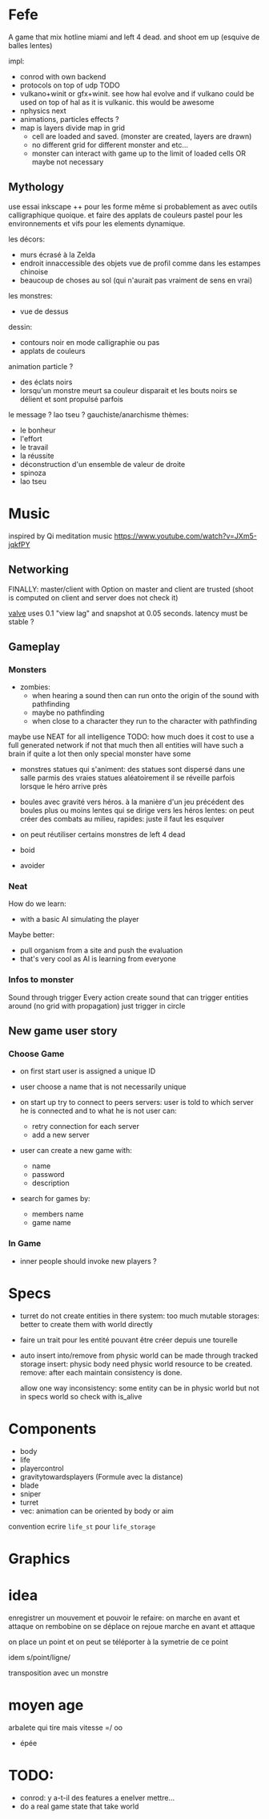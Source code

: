 # Fefe

A game that mix hotline miami and left 4 dead.
and shoot em up (esquive de balles lentes)

impl:
* conrod with own backend
* protocols on top of udp TODO
* vulkano+winit or gfx+winit.
  see how hal evolve and if vulkano could be used on top of hal as it is vulkanic.
  this would be awesome
* nphysics next
* animations, particles effects ?
* map is layers divide map in grid
  * cell are loaded and saved. (monster are created, layers are drawn)
  * no different grid for different monster and etc...
  * monster can interact with game up to the limit of loaded cells
  OR maybe not necessary

## Mythology

use essai inkscape ++ pour les forme même si probablement as avec outils calligraphique quoique.
et faire des applats de couleurs pastel pour les environnements et vifs pour les elements dynamique.

les décors:
* murs écrasé à la Zelda
* endroit innaccessible des objets vue de profil comme dans les estampes chinoise
* beaucoup de choses au sol (qui n'aurait pas vraiment de sens en vrai)

les monstres:
* vue de dessus

dessin:
* contours noir en mode calligraphie ou pas
* applats de couleurs

animation particle ?
* des éclats noirs
* lorsqu'un monstre meurt sa couleur disparait et les bouts noirs se délient et sont propulsé parfois

le message ? lao tseu ?
gauchiste/anarchisme
thèmes:
* le bonheur
* l'effort
* le travail
* la réussite
* déconstruction d'un ensemble de valeur de droite
* spinoza
* lao tseu

# Music

inspired by Qi meditation music
https://www.youtube.com/watch?v=JXm5-jqkfPY

## Networking

FINALLY: master/client with Option<player> on master
         and client are trusted (shoot is computed on client and server does not check it)

[valve](https://developer.valvesoftware.com/wiki/Source_Multiplayer_Networking)
uses 0.1 "view lag" and snapshot at 0.05 seconds.
latency must be stable ?

## Gameplay

### Monsters

* zombies:
  * when hearing a sound then can run onto the origin of the sound with pathfinding
  * maybe no pathfinding
  * when close to a character they run to the character with pathfinding

maybe use NEAT for all intelligence
TODO: how much does it cost to use a full generated network
      if not that much then all entities will have such a brain
      if quite a lot then only special monster have some

* monstres statues qui s'animent:
  des statues sont dispersé dans une salle parmis des vraies statues aléatoirement
  il se réveille parfois lorsque le héro arrive près

* boules avec gravité vers héros.
  à la manière d'un jeu précédent des boules plus ou moins lentes qui se dirige vers les héros
  lentes: on peut créer des combats au milieu,
  rapides: juste il faut les esquiver

* on peut réutiliser certains monstres de left 4 dead

* boid

* avoider

### Neat

How do we learn:
* with a basic AI simulating the player

Maybe better:
* pull organism from a site and push the evaluation
* that's very cool as AI is learning from everyone

### Infos to monster

Sound through trigger
Every action create sound that can trigger entities around
(no grid with propagation) just trigger in circle

## New game user story

### Choose Game

* on first start user is assigned a unique ID

* user choose a name that is not necessarily unique

* on start up try to connect to peers servers:
  user is told to which server he is connected and to what he is not
  user can:
  * retry connection for each server
  * add a new server

* user can create a new game with:
  * name
  * password
  * description

* search for games by:
  * members name
  * game name

### In Game

* inner people should invoke new players ?

# Specs

* turret do not create entities in there system: too much mutable storages: better to create them with world directly

* faire un trait pour les entité pouvant être créer depuis une tourelle

* auto insert into/remove from physic world can be made through tracked storage
  insert: physic body need physic world resource to be created.
  remove: after each maintain consistency is done.

  allow one way inconsistency: some entity can be in physic world but not in specs world
  so check with is\_alive

# Components

* body
* life
* playercontrol
* gravitytowardsplayers (Formule avec la distance)
* blade
* sniper
* turret
* vec<animation>: animation can be oriented by body or aim

convention ecrire `life_st` pour `life_storage`

# Graphics

# idea

enregistrer un mouvement et pouvoir le refaire:
on marche en avant et attaque
on rembobine
on se déplace
on rejoue marche en avant et attaque

on place un point
et on peut se téléporter à la symetrie de ce point

idem s/point/ligne/

transposition avec un monstre

# moyen age

arbalete qui tire mais vitesse =/ oo
+ épée

# TODO:

* conrod: y a-t-il des features a enelver mettre...
* do a real game state that take world
